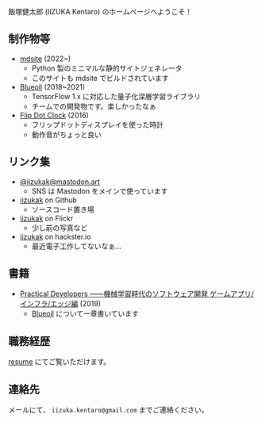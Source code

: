 飯塚健太郎 (IIZUKA Kentaro) のホームページへようこそ！

## 制作物等

- [mdsite](https://github.com/iizukak/mdsite) (2022~)
    - Python 製のミニマルな静的サイトジェネレータ
    - このサイトも mdsite でビルドされています
- [Blueoil](https://github.com/blue-oil/blueoil) (2018~2021)
    - TensorFlow 1.x に対応した量子化深層学習ライブラリ
    - チームでの開発物です。楽しかったなぁ
- [Flip Dot Clock](https://www.hackster.io/iizukak/flip-dot-clock-3dd850) (2016)
    - フリップドットディスプレイを使った時計
    - 動作音がちょっと良い

## リンク集

- [@iizukak@mastodon.art](https://mastodon.art/@iizukak)
    - SNS は Mastodon をメインで使っています
- [iizukak](https://github.com/iizukak) on Github
    - ソースコード置き場
- [iizukak](https://www.flickr.com/photos/iizukak/) on Flickr
    - 少し前の写真など
- [iizukak](https://www.hackster.io/iizukak) on hackster.io
    - 最近電子工作してないなぁ…

## 書籍

- [Practical Developers ――機械学習時代のソフトウェア開発 ゲームアプリ/インフラ/エッジ編](https://gihyo.jp/book/2019/978-4-297-10744-4) (2019)
    - [Blueoil](https://github.com/blue-oil/blueoil/tree/master/blueoil) について一章書いています

## 職務経歴

[resume](./resume.html) にてご覧いただけます。

## 連絡先

メールにて、 `iizuka.kentaro@gmail.com` までご連絡ください。